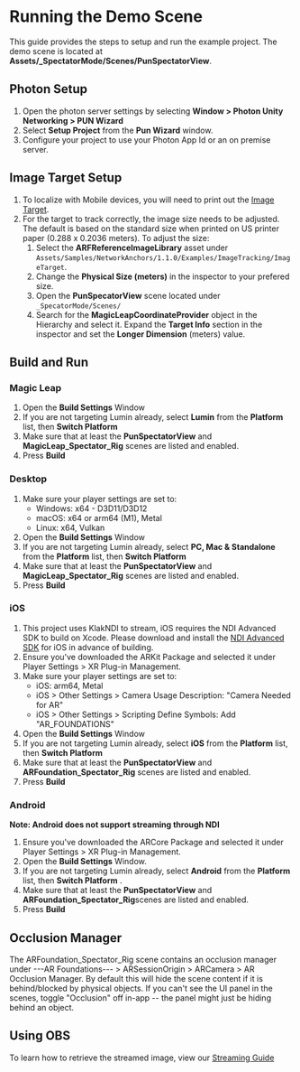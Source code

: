 
# Running the Demo Scene

This guide provides the steps to setup and run the example project. The demo scene is located at **Assets/_SpectatorMode/Scenes/PunSpectatorView**.

## Photon Setup

1. Open the photon server settings by selecting **Window > Photon Unity Networking > PUN Wizard**
2. Select **Setup Project** from the **Pun Wizard** window.
3. Configure your project to use your Photon App Id or an on premise server.

## Image Target Setup

1. To localize with Mobile devices, you will need to print out the [Image Target](./submarine.png). 
2. For the target to track correctly, the image size needs to be adjusted. The default is based on the standard size when printed on US printer paper (0.288 x 0.2036 meters). To adjust the size:
    1. Select the **ARFReferenceImageLibrary** asset under `Assets/Samples/NetworkAnchors/1.1.0/Examples/ImageTracking/ImageTarget`.
    1. Change the **Physical Size (meters)** in the inspector to your prefered size.
    1. Open the **PunSpecatorView** scene located under `_SpecatorMode/Scenes/`
    1. Search for the **MagicLeapCoordinateProvider** object in the Hierarchy and select it. Expand the **Target Info** section in the inspector and set the **Longer Dimension** (meters) value.

## Build and Run

### Magic Leap
1. Open the **Build Settings** Window
2. If you are not targeting Lumin already, select **Lumin** from the **Platform** list, then **Switch Platform** 
2. Make sure that at least the **PunSpectatorView** and **MagicLeap_Spectator_Rig** scenes are listed and enabled. 
3. Press **Build**

### Desktop
1. Make sure your player settings are set to: 
    * Windows: x64 - D3D11/D3D12
    * macOS: x64 or arm64 (M1), Metal
    * Linux: x64, Vulkan
1. Open the **Build Settings** Window
2. If you are not targeting Lumin already, select **PC, Mac & Standalone** from the **Platform** list, then **Switch Platform** 
2. Make sure that at least the **PunSpectatorView** and **MagicLeap_Spectator_Rig** scenes are listed and enabled. 
3. Press **Build**

### iOS
1. This project uses KlakNDI to stream, iOS requires the  NDI Advanced SDK to build on Xcode. Please download and install the [NDI Advanced SDK](https://www.ndi.tv/sdk/#download) for iOS in advance of building.
2. Ensure you've downloaded the ARKit Package and selected it under Player Settings > XR Plug-in Management.
3. Make sure your player settings are set to: 
    * iOS: arm64, Metal
    * iOS > Other Settings > Camera Usage Description: "Camera Needed for AR"
    * iOS > Other Settings > Scripting Define Symbols: Add "AR_FOUNDATIONS"
4. Open the **Build Settings** Window
5. If you are not targeting Lumin already, select **iOS** from the **Platform** list, then **Switch Platform** 
6. Make sure that at least the **PunSpectatorView** and **ARFoundation_Spectator_Rig** scenes are listed and enabled. 
7. Press **Build**

### Android
**Note: Android does not support streaming through NDI**
1. Ensure you've downloaded the ARCore Package and selected it under Player Settings > XR Plug-in Management.
2. Open the **Build Settings** Window.
3. If you are not targeting Lumin already, select **Android** from the **Platform** list, then **Switch Platform** .
4. Make sure that at least the **PunSpectatorView** and **ARFoundation_Spectator_Rig**scenes are listed and enabled. 
5. Press **Build**


## Occlusion Manager

The ARFoundation_Spectator_Rig scene contains an occlusion manager under ---AR Foundations--- > ARSessionOrigin > ARCamera > AR Occlusion Manager. By default this will hide the scene content if it is behind/blocked by physical objects. If you can't see the UI panel in the scenes, toggle "Occlusion" off in-app -- the panel might just be hiding behind an object.

## Using OBS
To learn how to retrieve the streamed image, view our [Streaming Guide](./StreamingGuide.md)
